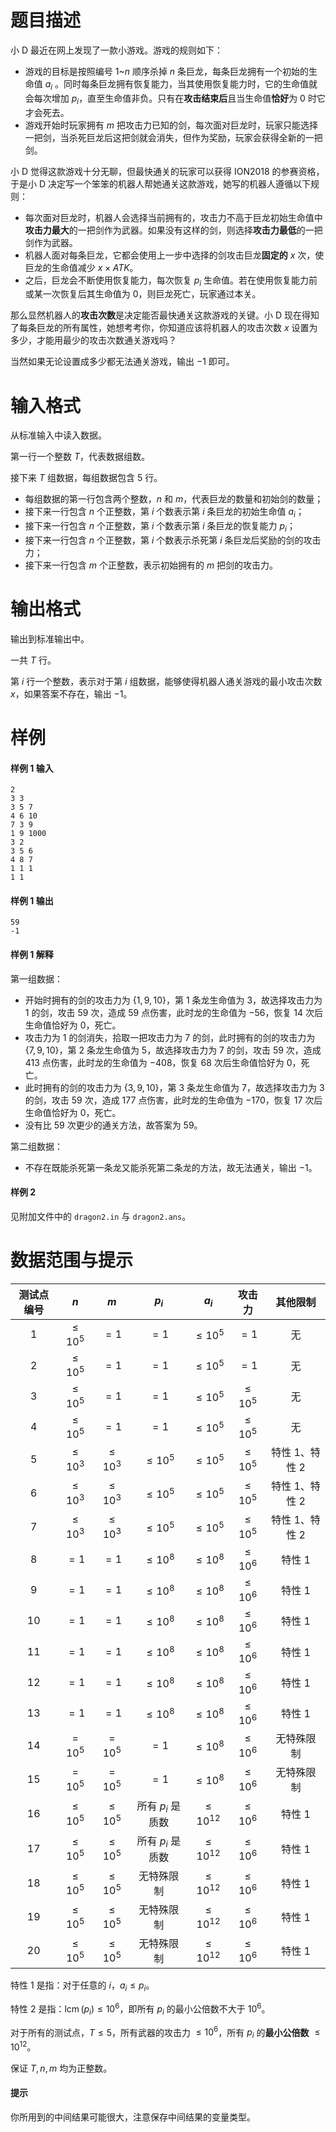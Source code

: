 
# 题目描述

小 D 最近在网上发现了一款小游戏。游戏的规则如下：
* 游戏的目标是按照编号 $1$~$n$ 顺序杀掉 $n$ 条巨龙，每条巨龙拥有一个初始的生命值 $a_i$ 。同时每条巨龙拥有恢复能力，当其使用恢复能力时，它的生命值就会每次增加 $p_i$，直至生命值非负。只有在**攻击结束后**且当生命值**恰好**为 $0$ 时它才会死去。
* 游戏开始时玩家拥有 $m$ 把攻击力已知的剑，每次面对巨龙时，玩家只能选择一把剑，当杀死巨龙后这把剑就会消失，但作为奖励，玩家会获得全新的一把剑。

小 D 觉得这款游戏十分无聊，但最快通关的玩家可以获得 ION2018 的参赛资格， 于是小 D 决定写一个笨笨的机器人帮她通关这款游戏，她写的机器人遵循以下规则：
* 每次面对巨龙时，机器人会选择当前拥有的，攻击力不高于巨龙初始生命值中**攻击力最大**的一把剑作为武器。如果没有这样的剑，则选择**攻击力最低**的一把剑作为武器。
* 机器人面对每条巨龙，它都会使用上一步中选择的剑攻击巨龙**固定的** $x$ 次，使巨龙的生命值减少 $x \times ATK$。
* 之后，巨龙会不断使用恢复能力，每次恢复 $p_i$ 生命值。若在使用恢复能力前或某一次恢复后其生命值为 $0$，则巨龙死亡，玩家通过本关。

那么显然机器人的**攻击次数**是决定能否最快通关这款游戏的关键。小 D 现在得知了每条巨龙的所有属性，她想考考你，你知道应该将机器人的攻击次数 $x$ 设置为多少，才能用最少的攻击次数通关游戏吗？

当然如果无论设置成多少都无法通关游戏，输出 $-1$ 即可。

# 输入格式

从标准输入中读入数据。

第一行一个整数 $T$，代表数据组数。

接下来 $T$ 组数据，每组数据包含 $5$ 行。
* 每组数据的第一行包含两个整数，$n$ 和 $m$，代表巨龙的数量和初始剑的数量；
* 接下来一行包含 $n$ 个正整数，第 $i$ 个数表示第 $i$ 条巨龙的初始生命值 $a_i$；
* 接下来一行包含 $n$ 个正整数，第 $i$ 个数表示第 $i$ 条巨龙的恢复能力 $p_i$；
* 接下来一行包含 $n$ 个正整数，第 $i$ 个数表示杀死第 $i$ 条巨龙后奖励的剑的攻击力；
* 接下来一行包含 $m$ 个正整数，表示初始拥有的 $m$ 把剑的攻击力。


# 输出格式

输出到标准输出中。

一共 $T$ 行。

第 $i$ 行一个整数，表示对于第 $i$ 组数据，能够使得机器人通关游戏的最小攻击次数 $x$，如果答案不存在，输出 $-1$。

# 样例

#### 样例 1 输入
```plain
2
3 3
3 5 7
4 6 10
7 3 9
1 9 1000
3 2
3 5 6
4 8 7
1 1 1
1 1
```

#### 样例 1 输出
```plain
59
-1
```

#### 样例 1 解释
第一组数据：
* 开始时拥有的剑的攻击力为 $\{1,9,10\}$，第 $1$ 条龙生命值为 $3$，故选择攻击力为 $1$ 的剑，攻击 $59$ 次，造成 $59$ 点伤害，此时龙的生命值为 $-56$，恢复 $14$ 次后生命值恰好为 $0$，死亡。
* 攻击力为 $1$ 的剑消失，拾取一把攻击力为 $7$ 的剑，此时拥有的剑的攻击力为 $\{7,9,10\}$，第 $2$ 条龙生命值为 $5$，故选择攻击力为 $7$ 的剑，攻击 $59$ 次，造成 $413$ 点伤害，此时龙的生命值为 $-408$，恢复 $68$ 次后生命值恰好为 $0$，死亡。
* 此时拥有的剑的攻击力为 $\{3,9,10\}$，第 $3$ 条龙生命值为 $7$，故选择攻击力为 $3$ 的剑，攻击 $59$ 次，造成 $177$ 点伤害，此时龙的生命值为 $-170$，恢复 $17$ 次后生命值恰好为 $0$，死亡。
* 没有比 $59$ 次更少的通关方法，故答案为 $59$。

第二组数据：
* 不存在既能杀死第一条龙又能杀死第二条龙的方法，故无法通关，输出 $-1$。

#### 样例 2
见附加文件中的 `dragon2.in` 与 `dragon2.ans`。

# 数据范围与提示

| 测试点编号 | $n$ | $m$ | $p_i$ | $a_i$ | 攻击力 | 其他限制 |
| :-: | :-: | :-: | :-: | :-: | :-: | :-: |
| 1 | $\le 10^5$ | $=1$ | $=1$ | $\le 10^5$ | $=1$ | 无 |
| 2 | $\le 10^5$ | $=1$ | $=1$ | $\le 10^5$ | $=1$ | 无 |
| 3 | $\le 10^5$ | $=1$ | $=1$ | $\le 10^5$ | $\le 10^5$ | 无 |
| 4 | $\le 10^5$ | $=1$ | $=1$ | $\le 10^5$ | $\le 10^5$ | 无 |
| 5 | $\le 10^3$ | $\le 10^3$ | $\le 10^5$ | $\le 10^5$ | $\le 10^5$ | 特性 1、特性 2 |
| 6 | $\le 10^3$ | $\le 10^3$ | $\le 10^5$ | $\le 10^5$ | $\le 10^5$ | 特性 1、特性 2 |
| 7 | $\le 10^3$ | $\le 10^3$ | $\le 10^5$ | $\le 10^5$ | $\le 10^5$ | 特性 1、特性 2 |
| 8 | $=1$ | $=1$ | $\le 10^8$ | $\le 10^8$ | $\le 10^6$ | 特性 1 |
| 9 | $=1$ | $=1$ | $\le 10^8$ | $\le 10^8$ | $\le 10^6$ | 特性 1 |
| 10 | $=1$ | $=1$ | $\le 10^8$ | $\le 10^8$ | $\le 10^6$ | 特性 1 |
| 11 | $=1$ | $=1$ | $\le 10^8$ | $\le 10^8$ | $\le 10^6$ | 特性 1 |
| 12 | $=1$ | $=1$ | $\le 10^8$ | $\le 10^8$ | $\le 10^6$ | 特性 1 |
| 13 | $=1$ | $=1$ | $\le 10^8$ | $\le 10^8$ | $\le 10^6$ | 特性 1 |
| 14 | $=10^5$ | $=10^5$ | $=1$ | $\le 10^8$ | $\le 10^6$ | 无特殊限制 |
| 15 | $=10^5$ | $=10^5$ | $=1$ | $\le 10^8$ | $\le 10^6$ | 无特殊限制 |
| 16 | $\le 10^5$ | $\le 10^5$ | 所有 $p_i$ 是质数 | $\le 10^{12}$ | $\le 10^6$ | 特性 1 |
| 17 | $\le 10^5$ | $\le 10^5$ | 所有 $p_i$ 是质数 | $\le 10^{12}$ | $\le 10^6$ | 特性 1 |
| 18 | $\le 10^5$ | $\le 10^5$ | 无特殊限制 | $\le 10^{12}$ | $\le 10^6$ | 特性 1 |
| 19 | $\le 10^5$ | $\le 10^5$ | 无特殊限制 | $\le 10^{12}$ | $\le 10^6$ | 特性 1 |
| 20 | $\le 10^5$ | $\le 10^5$ | 无特殊限制 | $\le 10^{12}$ | $\le 10^6$ | 特性 1 |

特性 1 是指：对于任意的 $i$，$a_i \le p_i$。

特性 2 是指：$\operatorname{lcm}(p_i) \le 10^6$，即所有 $p_i$ 的最小公倍数不大于 $10^6$。

对于所有的测试点，$T \le 5$，所有武器的攻击力 $\le 10^6$，所有 $p_i$ 的<b>最小公倍数</b> $\le 10^{12}$。

保证 $T,n,m$ 均为正整数。

#### 提示
你所用到的中间结果可能很大，注意保存中间结果的变量类型。


